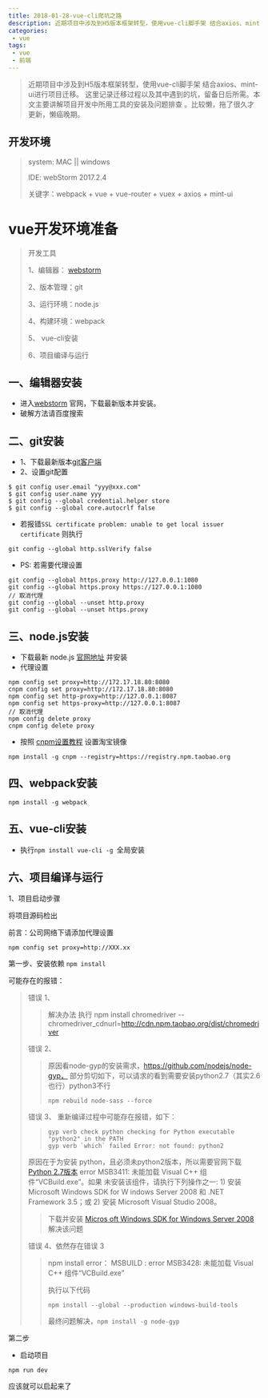 ```yaml
---
title: 2018-01-28-vue-cli爬坑之路
description: 近期项目中涉及到H5版本框架转型，使用vue-cli脚手架 结合axios、mint-ui进行项目迁移。这里记录迁移过程以及其中遇到的坑，留备日后所需。本文主要讲解项目开发中所用工具的安装及问题排查。
categories:
 - vue
tags:
 - vue
 - 前端
---
```


> 近期项目中涉及到H5版本框架转型，使用vue-cli脚手架 结合axios、mint-ui进行项目迁移。
这里记录迁移过程以及其中遇到的坑，留备日后所需。本文主要讲解项目开发中所用工具的安装及问题排查
。比较懒，拖了很久才更新，懒癌晚期。

<!-- more -->

## 开发环境
> system: MAC || windows
>
> IDE: webStorm 2017.2.4
>
> 关键字：webpack + vue + vue-router + vuex + axios + mint-ui

# vue开发环境准备

> 开发工具
>
> 1、编辑器： [webstorm](http://www.jetbrains.com/webstorm/)
>
> 2、版本管理：git
>
> 3、运行环境：node.js
>
> 4、构建环境：webpack
>
> 5、 vue-cli安装
>
> 6、项目编译与运行

## 一、编辑器安装

* 进入[webstorm](http://www.jetbrains.com/webstorm/) 官网，下载最新版本并安装。
* 破解方法请百度搜索

## 二、git安装

* 1、下载最新版本[git客户端](https://git-scm.com/downloads)
* 2、设置git配置
```
$ git config user.email "yyy@xxx.com"
$ git config user.name yyy
$ git config --global credential.helper store
$ git config --global core.autocrlf false
```

* 若报错`SSL certificate problem: unable to get local issuer certificate` 则执行
```
git config --global http.sslVerify false
```
* PS: 若需要代理设置
```$xslt
git config --global https.proxy http://127.0.0.1:1080
git config --global https.proxy https://127.0.0.1:1080
// 取消代理
git config --global --unset http.proxy
git config --global --unset https.proxy
```

## 三、node.js安装
* 下载最新 node.js [官网地址](https://nodejs.org/zh-cn/download/) 并安装
* 代理设置
```
npm config set proxy=http://172.17.18.80:8080
cnpm config set proxy=http://172.17.18.80:8080
npm config set http-proxy=http://127.0.0.1:8087
npm config set https-proxy=http://127.0.0.1:8087
// 取消代理
npm config delete proxy
cnpm config delete proxy
```
* 按照 [cnpm设置教程](http://npm.taobao.org/) 设置淘宝镜像
```
npm install -g cnpm --registry=https://registry.npm.taobao.org
```

## 四、webpack安装
```
npm install -g webpack
```

## 五、vue-cli安装
* 执行`npm install vue-cli -g `全局安装

## 六、项目编译与运行
1、项目启动步骤

将项目源码检出

前言：公司网络下请添加代理设置
```
npm config set proxy=http://XXX.xx
```

第一步、安装依赖
`npm install`

可能存在的报错：
> 错误 1、
>> 解决办法
>> 执行
 npm install chromedriver --chromedriver_cdnurl=http://cdn.npm.taobao.org/dist/chromedriver
>
> 错误 2、
>> 原因看node-gyp的安装需求，https://github.com/nodejs/node-gyp， 部分剪切如下，可以请求的看到需要安装python2.7（其实2.6也行）python3不行
>>
>> `npm rebuild node-sass --force`
>
> 错误 3、 重新编译过程中可能存在报错，如下：
>> ```
>> gyp verb check python checking for Python executable "python2" in the PATH
>> gyp verb `which` failed Error: not found: python2
>> ```
>
> 原因在于为安装 python，且必须未python2版本，所以需要官网下载[Python 2.7版本](https://www.python.org/downloads/windows/)
> error MSB3411: 未能加载 Visual C++ 组件“VCBuild.exe”。如果
未安装该组件，请执行下列操作之一: 1) 安装 Microsoft Windows SDK for W
indows Server 2008 和 .NET Framework 3.5；或 2) 安装 Microsoft Visual Studio 2008。
>> 下载并安装 [Micros oft Windows SDK for Windows Server 2008](https://www.microsoft.com/en-us/download/confirmation.aspx?id=11310) 解决该问题
>
> 错误 4、依然存在错误 3
>> npm install error： MSBUILD : error MSB3428: 未能加载 Visual C++ 组件“VCBuild.exe”
>>
>> 执行以下代码
>> ```
>> npm install --global --production windows-build-tools
>> ```
>> 最终问题解决，`npm install -g node-gyp`


第二步
* 启动项目
```
npm run dev
```
应该就可以启起来了